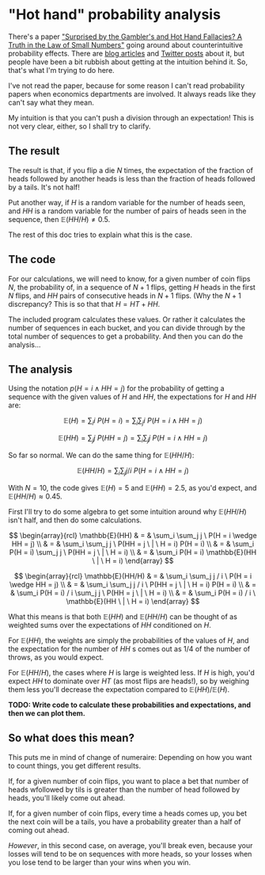 # "Hot hand" probability analysis

There's a paper ["Surprised by the Gambler's and Hot Hand Fallacies? A
Truth in the Law of Small
Numbers"](https://papers.ssrn.com/sol3/papers.cfm?abstract_id=2627354)
going around about counterintuitive probability effects. There are
[blog
articles](https://statmodeling.stat.columbia.edu/2015/07/09/hey-guess-what-there-really-is-a-hot-hand/)
and [Twitter
posts](https://twitter.com/littmath/status/1769408478139785497) about
it, but people have been a bit rubbish about getting at the intuition
behind it. So, that's what I'm trying to do here.

I've not read the paper, because for some reason I can't read
probability papers when economics departments are involved. It always
reads like they can't say what they mean.

My intuition is that you can't push a division through an expectation!
This is not very clear, either, so I shall try to clarify.

## The result

The result is that, if you flip a die $N$ times, the expectation of
the fraction of heads followed by another heads is less than the
fraction of heads followed by a tails. It's not half!

Put another way, if $H$ is a random variable for the number of heads
seen, and $HH$ is a random variable for the number of pairs of heads
seen in the sequence, then $\mathbb{E}(HH/H) \neq 0.5$.

The rest of this doc tries to explain what this is the case.

## The code

For our calculations, we will need to know, for a given number of coin
flips $N$, the probability of, in a sequence of $N+1$ flips, getting
$H$ heads in the first $N$ flips, and $HH$ pairs of consecutive heads
in $N+1$ flips. (Why the $N+1$ discrepancy? This is so that that $H =
HT + HH$.

The included program calculates these values. Or rather it calculates
the number of sequences in each bucket, and you can divide through by
the total number of sequences to get a probability. And then you can
do the analysis...

## The analysis

Using the notation $p(H = i \wedge HH = j)$ for the probability of
getting a sequence with the given values of $H$ and $HH$, the
expectations for $H$ and $HH$ are:

$$
\mathbb{E}(H) = \sum_i i \ P(H = i)
                = \sum_i \sum_j i \ P(H = i \wedge HH = j)
$$

$$
\mathbb{E}(HH) = \sum_j j \ P(HH = j)
                = \sum_i \sum_j j \ P(H = i \wedge HH = j)
$$

So far so normal. We can do the same thing for $\mathbb{E}(HH/H)$:

$$
\mathbb{E}(HH/H) = \sum_i \sum_j j / i \ P(H = i \wedge HH = j)
$$

With $N = 10$, the code gives $\mathbb{E}(H) = 5$ and $\mathbb{E}(HH)
= 2.5$, as you'd expect, and $\mathbb{E}(HH/H) \approx 0.45$.

First I'll try to do some algebra to get some intuition around why
$\mathbb{E}(HH/H)$ isn't half, and then do some calculations.

$$
\begin{array}{rcl}
\mathbb{E}(HH) & = & \sum_i \sum_j j \ P(H = i \wedge HH = j) \\
               & = & \sum_i \sum_j j \ P(HH = j \ | \ H = i) P(H = i) \\
               & = & \sum_i P(H = i) \sum_j j \ P(HH = j \ | \ H = i) \\
			   & = & \sum_i P(H = i) \mathbb{E}(HH \ | \ H = i)
\end{array}
$$

$$
\begin{array}{rcl}
\mathbb{E}(HH/H) & = &  \sum_i \sum_j j / i \ P(H = i \wedge HH = j) \\
                 & = &  \sum_i \sum_j j / i \ P(HH = j \ | \ H = i) P(H = i) \\
				 & = &  \sum_i P(H = i) / i \sum_j j \ P(HH = j \ | \ H = i) \\
                 & = &  \sum_i P(H = i) / i \ \mathbb{E}(HH \ | \ H = i)
\end{array}
$$

What this means is that both $\mathbb{E}(HH)$ and $\mathbb{E}(HH/H)$
can be thought of as weighted sums over the expectations of $HH$
conditioned on $H$.

For $\mathbb{E}(HH)$, the weights are simply the probabilities of the
values of $H$, and the expectation for the number of $HH$ s comes out
as 1/4 of the number of throws, as you would expect.

For $\mathbb{E}(HH/H)$, the cases where $H$ is large is weighted
less. If $H$ is high, you'd expect $HH$ to dominate over $HT$ (as most
flips are heads!), so by weighing them less you'll decrease the
expectation compared to $\mathbb{E}(HH) / \mathbb{E}(H)$.

**TODO: Write code to calculate these probabilities and expectations,
and then we can plot them.**

## So what does this mean?

This puts me in mind of change of numeraire: Depending on how you want
to count things, you get different results.

If, for a given number of coin flips, you want to place a bet that
number of heads wfollowed by tils is greater than the number of head
followed by heads, you'll likely come out ahead.

If, for a given number of coin flips, every time a heads comes up, you
bet the next coin will be a tails, you have a probability greater than
a half of coming out ahead.

*However*, in this second case, on average, you'll break even, because
your losses will tend to be on sequences with more heads, so your
losses when you lose tend to be larger than your wins when you win.
